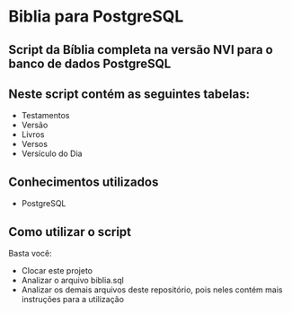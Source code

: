 # Biblia para PostgreSQL

## Script da Bíblia completa na versão NVI para o banco de dados PostgreSQL

## Neste script contém as seguintes tabelas:
- Testamentos
- Versão
- Livros
- Versos
- Versículo do Dia

## Conhecimentos utilizados
- PostgreSQL

## Como utilizar o script
Basta você:
- Clocar este projeto 
- Analizar o arquivo biblia.sql
- Analizar os demais arquivos deste repositório, pois neles contém mais instruções para a utilização
